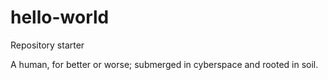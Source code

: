 # hello-world
Repository starter

A human, for better or worse; submerged in cyberspace and rooted in soil.
